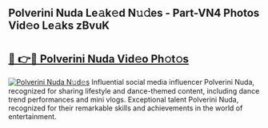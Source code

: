 ## Polverini Nuda Le𝚊k𝚎d N𝚞𝚍es - Part-VN4 Photos Vid𝚎o Le𝚊ks zBvuK

# <h2><a href="http://fbdlvg.evod.top/?m=Polverini+Nuda">🔗 👉🔴 Polverini Nuda Vid𝚎o Ph𝚘t𝚘s</a></h2>

[![Polverini Nuda N𝚞d𝚎s](https://i.imgur.com/8V9OHl7.gif)](http://fbdlvg.evod.top/?m=Polverini+Nuda)
Influential social media influencer Polverini Nuda, recognized for sharing lifestyle and dance-themed content, including dance trend performances and mini vlogs. Exceptional talent Polverini Nuda, recognized for their remarkable skills and achievements in the world of entertainment. 
